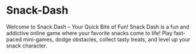 # Snack-Dash
Welcome to Snack Dash – Your Quick Bite of Fun!  Snack Dash is a fun and addictive online game where your favorite snacks come to life! Play fast-paced mini-games, dodge obstacles, collect tasty treats, and level up your snack character. 
